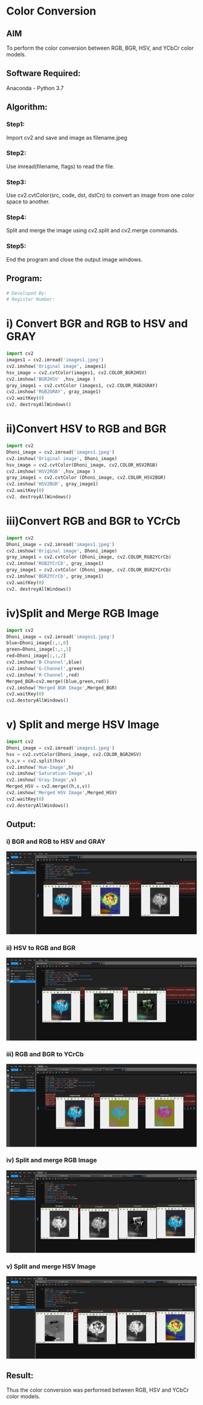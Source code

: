 # Color Conversion
## AIM
To perform the color conversion between RGB, BGR, HSV, and YCbCr color models.

## Software Required:
Anaconda - Python 3.7
## Algorithm:
### Step1:
Import cv2 and save and image as filename.jpeg
### Step2:
Use imread(filename, flags) to read the file.
### Step3:
Use cv2.cvtColor(src, code, dst, dstCn) to convert an image from one color space to another.
### Step4:
Split and merge the image using cv2.split and cv2.merge commands.
### Step5:
End the program and close the output image windows.
## Program:
```python
# Developed By:
# Register Number:
```
# i) Convert BGR and RGB to HSV and GRAY
```python
import cv2
images1 = cv2.imread('images1.jpeg')
cv2.imshow('Original image', images1)
hsv_image = cv2.cvtColor(images1, cv2.COLOR_BGR2HSV)
cv2.imshow('BGR2HSV' ,hsv_image )
gray_image1 = cv2.cvtColor (images1, cv2.COLOR_RGB2GRAY)
cv2.imshow('RGB2GRAY', gray_image1)
cv2.waitKey(0)
cv2. destroyAllWindows()
```
# ii)Convert HSV to RGB and BGR
```python
import cv2
Dhoni_image = cv2.imread('images1.jpeg')
cv2.imshow('Original image', Dhoni_image)
hsv_image = cv2.cvtColor(Dhoni_image, cv2.COLOR_HSV2RGB)
cv2.imshow('HSV2RGB' ,hsv_image )
gray_image1 = cv2.cvtColor (Dhoni_image, cv2.COLOR_HSV2BGR)
cv2.imshow('HSV2BGR', gray_image1)
cv2.waitKey(0)
cv2. destroyAllWindows()
```
# iii)Convert RGB and BGR to YCrCb
```python
import cv2
Dhoni_image = cv2.imread('images1.jpeg')
cv2.imshow('Original image', Dhoni_image)
gray_image1 = cv2.cvtColor (Dhoni_image, cv2.COLOR_RGB2YCrCb)
cv2.imshow('RGB2YCrCb', gray_image1)
gray_image1 = cv2.cvtColor (Dhoni_image, cv2.COLOR_BGR2YCrCb)
cv2.imshow('BGR2YCrCb', gray_image1)
cv2.waitKey(0)
cv2. destroyAllWindows()
```
# iv)Split and Merge RGB Image
```python
import cv2
Dhoni_image = cv2.imread('images1.jpeg')
blue=Dhoni_image[:,:,0]
green=Dhoni_image[:,:,1]
red=Dhoni_image[:,:,2]
cv2.imshow('B-Channel',blue)
cv2.imshow('G-Channel',green)
cv2.imshow('R-Channel',red)
Merged_BGR=cv2.merge((blue,green,red))
cv2.imshow('Merged BGR Image',Merged_BGR)
cv2.waitKey(0)
cv2.destoryAllWindows()
```
# v) Split and merge HSV Image
```python
import cv2
Dhoni_image = cv2.imread('images1.jpeg')
hsv = cv2.cvtColor(Dhoni_image, cv2.COLOR_BGR2HSV)
h,s,v = cv2.split(hsv)
cv2.imshow('Hue-Image',h)
cv2.imshow('Saturation-Image',s)
cv2.imshow('Gray-Image',v)
Merged_HSV = cv2.merge((h,s,v))
cv2.imshow('Merged HSV Image',Merged_HSV)
cv2.waitKey(0)
cv2.destoryAllWindows()
```
## Output:
### i) BGR and RGB to HSV and GRAY
![MODEL](3.1.png)
### ii) HSV to RGB and BGR
![MODEL](3.2.png)
### iii) RGB and BGR to YCrCb
![MODEL](3.3.png)
### iv) Split and merge RGB Image
![MODEL](3.4.png)
### v) Split and merge HSV Image
![MODEL](3.5.png)
## Result:
Thus the color conversion was performed between RGB, HSV and YCbCr color models.
